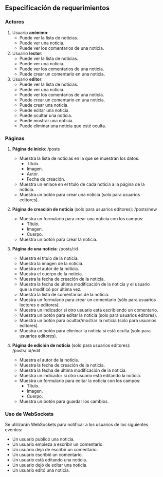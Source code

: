 ## Especificación de requerimientos

### Actores

1. Usuario **anónimo**:
   - Puede ver la lista de noticias.
   - Puede ver una noticia.
   - Puede ver los comentarios de una noticia.
2. Usuario **lector**:
   - Puede ver la lista de noticias.
   - Puede ver una noticia.
   - Puede ver los comentarios de una noticia.
   - Puede crear un comentario en una noticia.
3. Usuario **editor**:
   - Puede ver la lista de noticias.
   - Puede ver una noticia.
   - Puede ver los comentarios de una noticia.
   - Puede crear un comentario en una noticia.
   - Puede crear una noticia.
   - Puede editar una noticia.
   - Puede ocultar una noticia.
   - Puede mostrar una noticia.
   - Puede eliminar una noticia que esté oculta.

### Páginas

1. **Página de inicio**: /posts

   - Muestra la lista de noticias en la que se muestran los datos:
     - Título.
     - Imagen.
     - Autor.
     - Fecha de creación.
   - Muestra un enlace en el título de cada noticia a la página de la noticia.
   - Muestra un botón para crear una noticia (solo para usuarios editores).

2. **Página de creación de noticia** (solo para usuarios editores): /posts/new

   - Muestra un formulario para crear una noticia con los campos:
     - Título.
     - Imagen.
     - Cuerpo.
   - Muestra un botón para crear la noticia.

3. **Página de una noticia**: /posts/:id

   - Muestra el título de la noticia.
   - Muestra la imagen de la noticia.
   - Muestra el autor de la noticia.
   - Muestra el cuerpo de la noticia.
   - Muestra la fecha de creación de la noticia.
   - Muestra la fecha de última modificación de la noticia y el usuario que la modificó por última vez.
   - Muestra la lista de comentarios de la noticia.
   - Muestra un formulario para crear un comentario (sólo para usuarios lectores o editores).
   - Muestra un indicador si otro usuario está escribiendo un comentario.
   - Muestra un botón para editar la noticia (solo para usuarios editores).
   - Muestra un botón para ocultar/mostrar la noticia (solo para usuarios editores).
   - Muestra un botón para eliminar la noticia si está oculta (solo para usuarios editores).

4. **Página de edición de noticia** (solo para usuarios editores): /posts/:id/edit

   - Muestra el autor de la noticia.
   - Muestra la fecha de creación de la noticia.
   - Muestra la fecha de última modificación de la noticia.
   - Muestra un indicador si otro usuario está editando la noticia.
   - Muestra un formulario para editar la noticia con los campos:
     - Título.
     - Imagen.
     - Cuerpo.
   - Muestra un botón para guardar los cambios.

### Uso de WebSockets

Se utilizarán WebSockets para notificar a los usuarios de los siguientes eventos:

- Un usuario publicó una noticia.
- Un usuario empieza a escribir un comentario.
- Un usuario deja de escribir un comentario.
- Un usuario escribió un comentario.
- Un usuario está editando una noticia.
- Un usuario dejó de editar una noticia.
- Un usuario editó una noticia.
